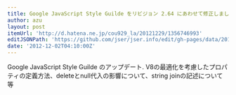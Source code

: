 ```yaml
---
title: Google JavaScript Style Guilde をリビジョン 2.64 にあわせて修正しました - フリーフォーム フリークアウト
author: azu
layout: post
itemUrl: 'http://d.hatena.ne.jp/cou929_la/20121229/1356746993'
editJSONPath: 'https://github.com/jser/jser.info/edit/gh-pages/data/2012/12/index.json'
date: '2012-12-02T04:10:00Z'
---
```

Google JavaScript Style Guilde のアップデート.
V8の最適化を考慮したプロパティの定義方法、deleteとnull代入の影響について、string joinの記述について等
